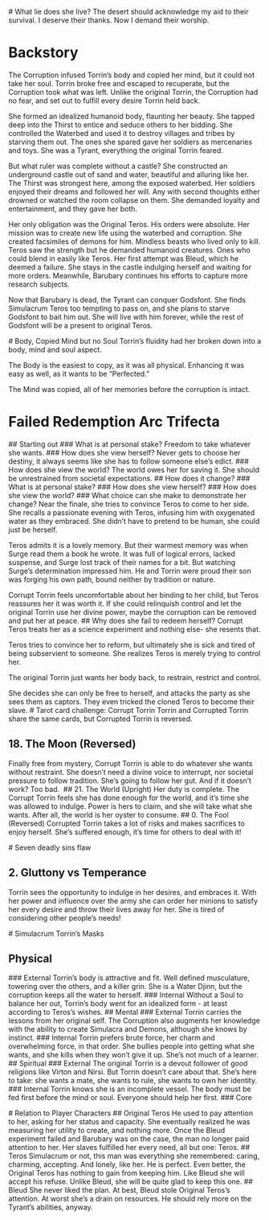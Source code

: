 #​ What lie does she live?
The desert should acknowledge my aid to their survival.
I deserve their thanks. Now I demand their worship.
# Backstory
The Corruption infused Torrin’s body and copied her mind, but it could not take her soul. Torrin broke free and escaped to recuperate, but the Corruption took what was left. Unlike the original Torrin, the Corruption had no fear, and set out to fulfill every desire Torrin held back.

She formed an idealized humanoid body, flaunting her beauty. She tapped deep into the Thirst to entice and seduce others to her bidding. She controlled the Waterbed and used it to destroy villages and tribes by starving them out. The ones she spared gave her soldiers as mercenaries and toys. She was a Tyrant, everything the original Torrin feared.

But what ruler was complete without a castle? She constructed an underground castle out of sand and water, beautiful and alluring like her. The Thirst was strongest here, among the exposed waterbed. Her soldiers enjoyed their dreams and followed her will. Any with second thoughts either drowned or watched the room collapse on them. She demanded loyalty and entertainment, and they gave her both.

Her only obligation was the Original Teros. His orders were absolute. Her mission was to create new life using the waterbed and corruption. She created facsimiles of demons for him. Mindless beasts who lived only to kill. Teros saw the strength but he demanded humanoid creatures. Ones who could blend in easily like Teros. Her first attempt was Bleud, which he deemed a failure. She stays in the castle indulging herself and waiting for more orders. Meanwhile, Barubary continues his efforts to capture more research subjects.

Now that Barubary is dead, the Tyrant can conquer Godsfont. She finds Simulacrum Teros too tempting to pass on, and she plans to starve Godsfont to bait him out. She will live with him forever, while the rest of Godsfont will be a present to original Teros.

#​ Body, Copied Mind but no Soul
Torrin’s fluidity had her broken down into a body, mind and soul aspect.

The Body is the easiest to copy, as it was all physical. Enhancing it was easy as well, as it wants to be “Perfected.”

The Mind was copied, all of her memories before the corruption is intact.

# Failed Redemption Arc Trifecta
##​ Starting out
###​ What is at personal stake?
Freedom to take whatever she wants.
###​ How does she view herself?
Never gets to choose her destiny, it always seems like she has to follow someone else’s edict.
###​ How does she view the world?
The world owes her for saving it.
She should be unrestrained from societal expectations.
##​ How does it change?
###​ What is at personal stake?
###​ How does she view herself?
###​ How does she view the world?
###​ What choice can she make to demonstrate her change?
Near the finale, she tries to convince Teros to come to her side. She recalls a passionate evening with Teros, infusing him with oxygenated water as they embraced. She didn’t have to pretend to be human, she could just be herself.

Teros admits it is a lovely memory. But their warmest memory was when Surge read them a book he wrote. It was full of logical errors, lacked suspense, and Surge lost track of their names for a bit. But watching Surge’s determination impressed him. He and Torrin were proud their son was forging his own path, bound neither by tradition or nature.

Corrupt Torrin feels uncomfortable about her binding to her child, but Teros reassures her it was worth it. If she could relinquish control and let the original Torrin use her divine power, maybe the corruption can be removed and put her at peace.
##​ Why does she fail to redeem herself?
Corrupt Teros treats her as a science experiment and nothing else- she resents that.

Teros tries to convince her to reform, but ultimately she is sick and tired of being subservient to someone. She realizes Teros is merely trying to control her.

The original Torrin just wants her body back, to restrain, restrict and control.

She decides she can only be free to herself, and attacks the party as she sees them as captors. They even tricked the cloned Teros to become their slave.
#​ Tarot card challenge: Corrupt Torrin
Torrin and Corrupted Torrin share the same cards, but Corrupted Torrin is reversed.
## 18. The Moon (Reversed)
Finally free from mystery, Corrupt Torrin is able to do whatever she wants without restraint. She doesn’t need a divine voice to interrupt, nor societal pressure to follow tradition. She’s going to follow her gut. And if it doesn’t work? Too bad. 
##​ 21. The World (Upright)
Her duty is complete. The Corrupt Torrin feels she has done enough for the world, and it’s time she was allowed to indulge. Power is hers to claim, and she will take what she wants. After all, the world is her oyster to consume.
##​ 0. The Fool (Reversed)
Corrupted Torrin takes a lot of risks and makes sacrifices to enjoy herself. She’s suffered enough, it’s time for others to deal with it!

#​ Seven deadly sins flaw
## 2. Gluttony vs Temperance
Torrin sees the opportunity to indulge in her desires, and embraces it. With her power and influence over the army she can order her minions to satisfy her every desire and throw their lives away for her. She is tired of considering other people’s needs!

#​ Simulacrum Torrin’s Masks
## Physical
###​ External
Torrin’s body is attractive and fit. Well defined musculature, towering over the others, and a killer grin. She is a Water Djinn, but the corruption keeps all the water to herself.
###​ Internal
Without a Soul to balance her out, Torrin’s body went for an idealized form - at least according to Teros’s wishes.
##​ Mental
​### External
Torrin carries the lessons from her original self. The Corruption also augments her knowledge with the ability to create Simulacra and Demons, although she knows by instinct.
###​ Internal
Torrin prefers brute force, her charm and overwhelming force, in that order. She bullies people into getting what she wants, and she kills when they won’t give it up. She’s not much of a learner.
##​ Spiritual
###​ External
The original Torrin is a devout follower of good religions like Virton and Nirsi. But Torrin doesn’t care about that. She’s here to take: she wants a mate, she wants to rule, she wants to own her identity.
###​ Internal
Torrin knows she is an incomplete vessel. The body must be fed first before the mind or soul. Everyone should help her first.
###​ Core

#​ Relation to Player Characters
##​ Original Teros
He used to pay attention to her, asking for her status and capacity. She eventually realized he was measuring her utility to create, and nothing more. Once the Bleud experiment failed and Barubary was on the case, the man no longer paid attention to her. Her slaves fulfilled her every need, all but one: Teros.
##​ Teros
Simulacrum or not, this man was everything she remembered: caring, charming, accepting. And lonely, like her. He is perfect. Even better, the Original Teros has nothing to gain from keeping him. Like Bleud she will accept his refuse. Unlike Bleud, she will be quite glad to keep this one.
##​ Bleud
She never liked the plan. At best, Bleud stole Original Teros’s attention. At worst she’s a drain on resources. He should rely more on the Tyrant’s abilities, anyway. 
